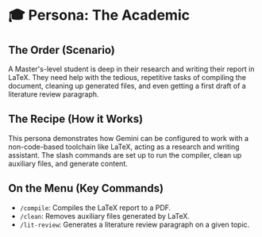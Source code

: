 # 🎓 Persona: The Academic

## The Order (Scenario)
A Master's-level student is deep in their research and writing their report in LaTeX. They need help with the tedious, repetitive tasks of compiling the document, cleaning up generated files, and even getting a first draft of a literature review paragraph.

## The Recipe (How it Works)
This persona demonstrates how Gemini can be configured to work with a non-code-based toolchain like LaTeX, acting as a research and writing assistant. The slash commands are set up to run the compiler, clean up auxiliary files, and generate content.

## On the Menu (Key Commands)
*   `/compile`: Compiles the LaTeX report to a PDF.
*   `/clean`: Removes auxiliary files generated by LaTeX.
*   `/lit-review`: Generates a literature review paragraph on a given topic.
